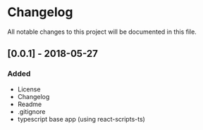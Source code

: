 # Changelog
All notable changes to this project will be documented in this file.

## [0.0.1] - 2018-05-27
### Added
* License
* Changelog
* Readme
* .gitignore
* typescript base app (using react-scripts-ts)
